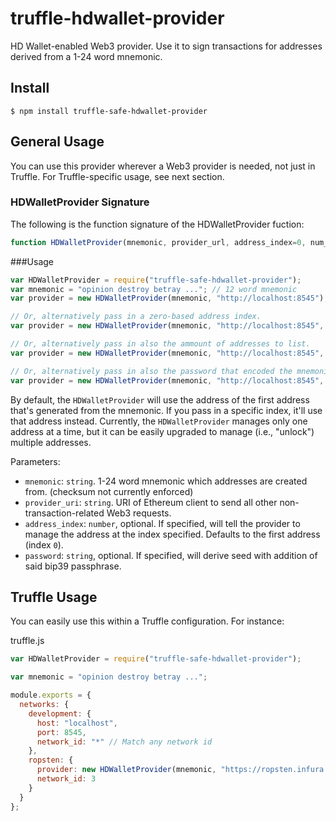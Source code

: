 # truffle-hdwallet-provider
HD Wallet-enabled Web3 provider. Use it to sign transactions for addresses derived from a 1-24 word mnemonic.

## Install

```
$ npm install truffle-safe-hdwallet-provider
```

## General Usage

You can use this provider wherever a Web3 provider is needed, not just in Truffle. For Truffle-specific usage, see next section.

### HDWalletProvider Signature
The following is the function signature of the HDWalletProvider fuction:
```javascript
function HDWalletProvider(mnemonic, provider_url, address_index=0, num_addresses=1, password='')
```

###Usage

```javascript
var HDWalletProvider = require("truffle-safe-hdwallet-provider");
var mnemonic = "opinion destroy betray ..."; // 12 word mnemonic
var provider = new HDWalletProvider(mnemonic, "http://localhost:8545");

// Or, alternatively pass in a zero-based address index.
var provider = new HDWalletProvider(mnemonic, "http://localhost:8545", 5);

// Or, alternatively pass in also the ammount of addresses to list.
var provider = new HDWalletProvider(mnemonic, "http://localhost:8545", 5, 1);

// Or, alternatively pass in also the password that encoded the mnemonic phrase.
var provider = new HDWalletProvider(mnemonic, "http://localhost:8545", 5, 1, 'a password');

```

By default, the `HDWalletProvider` will use the address of the first address that's generated from the mnemonic. If you pass in a specific index, it'll use that address instead. Currently, the `HDWalletProvider` manages only one address at a time, but it can be easily upgraded to manage (i.e., "unlock") multiple addresses.

Parameters:

- `mnemonic`: `string`. 1-24 word mnemonic which addresses are created from. (checksum not currently enforced)
- `provider_uri`: `string`. URI of Ethereum client to send all other non-transaction-related Web3 requests.
- `address_index`: `number`, optional. If specified, will tell the provider to manage the address at the index specified. Defaults to the first address (index `0`).
- `password`: `string`, optional. If specified, will derive seed with addition of said bip39 passphrase.
## Truffle Usage

You can easily use this within a Truffle configuration. For instance:

truffle.js
```javascript
var HDWalletProvider = require("truffle-safe-hdwallet-provider");

var mnemonic = "opinion destroy betray ...";

module.exports = {
  networks: {
    development: {
      host: "localhost",
      port: 8545,
      network_id: "*" // Match any network id
    },
    ropsten: {
      provider: new HDWalletProvider(mnemonic, "https://ropsten.infura.io/"),
      network_id: 3
    }
  }
};
```
